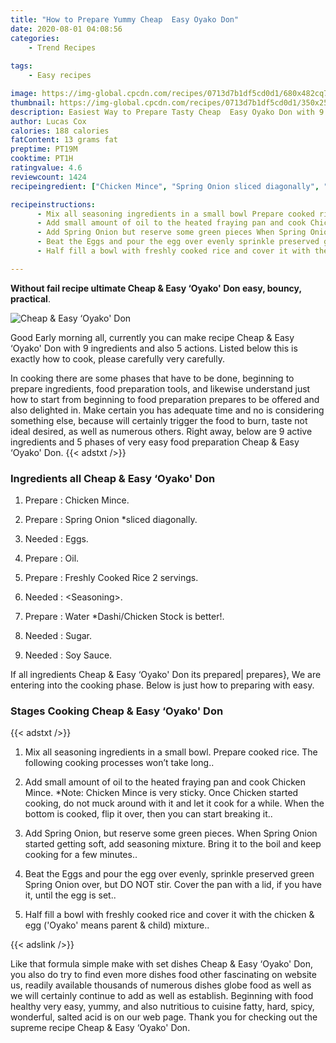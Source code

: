 ```yaml
---
title: "How to Prepare Yummy Cheap  Easy Oyako Don"
date: 2020-08-01 04:08:56
categories:
    - Trend Recipes
    
tags:
    - Easy recipes

image: https://img-global.cpcdn.com/recipes/0713d7b1df5cd0d1/680x482cq70/cheap-easy-oyako-don-recipe-main-photo.jpg
thumbnail: https://img-global.cpcdn.com/recipes/0713d7b1df5cd0d1/350x250cq70/cheap-easy-oyako-don-recipe-main-photo.jpg
description: Easiest Way to Prepare Tasty Cheap  Easy Oyako Don with 9 ingredients and 5 stages of easy cooking.
author: Lucas Cox
calories: 188 calories
fatContent: 13 grams fat
preptime: PT19M
cooktime: PT1H
ratingvalue: 4.6
reviewcount: 1424
recipeingredient: ["Chicken Mince", "Spring Onion sliced diagonally", "Eggs", "Oil", "Freshly Cooked Rice 2 servings", "Seasoning", "Water DashiChicken Stock is better", "Sugar", "Soy Sauce"]

recipeinstructions: 
      - Mix all seasoning ingredients in a small bowl Prepare cooked rice The following cooking processes wont take long 
      - Add small amount of oil to the heated fraying pan and cook Chicken Mince Note Chicken Mince is very sticky Once Chicken started cooking do not muck around with it and let it cook for a while When the bottom is cooked flip it over then you can start breaking it 
      - Add Spring Onion but reserve some green pieces When Spring Onion started getting soft add seasoning mixture Bring it to the boil and keep cooking for a few minutes 
      - Beat the Eggs and pour the egg over evenly sprinkle preserved green Spring Onion over but DO NOT stir Cover the pan with a lid if you have it until the egg is set 
      - Half fill a bowl with freshly cooked rice and cover it with the chicken  egg Oyako means parent  child mixture

---
```




**Without fail recipe ultimate Cheap &amp; Easy ‘Oyako&#39; Don easy, bouncy, practical**. 


![Cheap &amp; Easy ‘Oyako&#39; Don](https://img-global.cpcdn.com/recipes/0713d7b1df5cd0d1/680x482cq70/cheap-easy-oyako-don-recipe-main-photo.jpg "Cheap &amp; Easy ‘Oyako&#39; Don")




Good Early morning all, currently you can make recipe Cheap &amp; Easy ‘Oyako&#39; Don with 9 ingredients and also 5 actions. Listed below this is exactly how to cook, please carefully very carefully.

In cooking there are some phases that have to be done, beginning to prepare ingredients, food preparation tools, and likewise understand just how to start from beginning to food preparation prepares to be offered and also delighted in. Make certain you has adequate time and no is considering something else, because will certainly trigger the food to burn, taste not ideal desired, as well as numerous others. Right away, below are 9 active ingredients and 5 phases of very easy food preparation Cheap &amp; Easy ‘Oyako&#39; Don.
{{< adstxt />}}

### Ingredients all Cheap &amp; Easy ‘Oyako&#39; Don


1. Prepare  : Chicken Mince.

1. Prepare  : Spring Onion *sliced diagonally.

1. Needed  : Eggs.

1. Prepare  : Oil.

1. Prepare  : Freshly Cooked Rice 2 servings.

1. Needed  : &lt;Seasoning&gt;.

1. Prepare  : Water *Dashi/Chicken Stock is better!.

1. Needed  : Sugar.

1. Needed  : Soy Sauce.



If all ingredients Cheap &amp; Easy ‘Oyako&#39; Don its prepared| prepares}, We are entering into the cooking phase. Below is just how to preparing with easy.

### Stages Cooking Cheap &amp; Easy ‘Oyako&#39; Don

{{< adstxt />}}


1. Mix all seasoning ingredients in a small bowl. Prepare cooked rice. The following cooking processes won’t take long..



1. Add small amount of oil to the heated fraying pan and cook Chicken Mince. *Note: Chicken Mince is very sticky. Once Chicken started cooking, do not muck around with it and let it cook for a while. When the bottom is cooked, flip it over, then you can start breaking it..



1. Add Spring Onion, but reserve some green pieces. When Spring Onion started getting soft, add seasoning mixture. Bring it to the boil and keep cooking for a few minutes..



1. Beat the Eggs and pour the egg over evenly, sprinkle preserved green Spring Onion over, but DO NOT stir. Cover the pan with a lid, if you have it, until the egg is set..



1. Half fill a bowl with freshly cooked rice and cover it with the chicken &amp; egg (&#39;Oyako&#39; means parent &amp; child) mixture..





{{< adslink />}}

Like that formula simple make with set dishes Cheap &amp; Easy ‘Oyako&#39; Don, you also do try to find even more dishes food other fascinating on website us, readily available thousands of numerous dishes globe food as well as we will certainly continue to add as well as establish. Beginning with food healthy very easy, yummy, and also nutritious to cuisine fatty, hard, spicy, wonderful, salted acid is on our web page. Thank you for checking out the supreme recipe Cheap &amp; Easy ‘Oyako&#39; Don.
